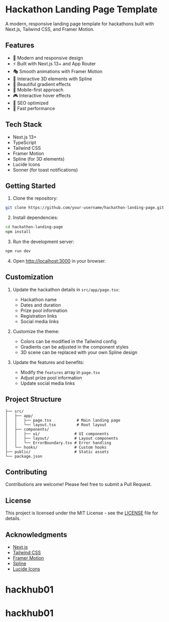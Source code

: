 # Hackathon Landing Page Template

A modern, responsive landing page template for hackathons built with Next.js, Tailwind CSS, and Framer Motion.

## Features

- 🎨 Modern and responsive design
- ⚡ Built with Next.js 13+ and App Router
- 🎭 Smooth animations with Framer Motion
- 🎯 Interactive 3D elements with Spline
- 🌈 Beautiful gradient effects
- 📱 Mobile-first approach
- 🎮 Interactive hover effects
- 🎯 SEO optimized
- 🚀 Fast performance

## Tech Stack

- Next.js 13+
- TypeScript
- Tailwind CSS
- Framer Motion
- Spline (for 3D elements)
- Lucide Icons
- Sonner (for toast notifications)

## Getting Started

1. Clone the repository:
```bash
git clone https://github.com/your-username/hackathon-landing-page.git
```

2. Install dependencies:
```bash
cd hackathon-landing-page
npm install
```

3. Run the development server:
```bash
npm run dev
```

4. Open [http://localhost:3000](http://localhost:3000) in your browser.

## Customization

1. Update the hackathon details in `src/app/page.tsx`:
   - Hackathon name
   - Dates and duration
   - Prize pool information
   - Registration links
   - Social media links

2. Customize the theme:
   - Colors can be modified in the Tailwind config
   - Gradients can be adjusted in the component styles
   - 3D scene can be replaced with your own Spline design

3. Update the features and benefits:
   - Modify the `features` array in `page.tsx`
   - Adjust prize pool information
   - Update social media links

## Project Structure

```
├── src/
│   ├── app/
│   │   ├── page.tsx           # Main landing page
│   │   └── layout.tsx         # Root layout
│   ├── components/
│   │   ├── ui/               # UI components
│   │   ├── layout/           # Layout components
│   │   └── ErrorBoundary.tsx # Error handling
│   └── hooks/                # Custom hooks
├── public/                   # Static assets
└── package.json
```

## Contributing

Contributions are welcome! Please feel free to submit a Pull Request.

## License

This project is licensed under the MIT License - see the [LICENSE](LICENSE) file for details.

## Acknowledgments

- [Next.js](https://nextjs.org/)
- [Tailwind CSS](https://tailwindcss.com/)
- [Framer Motion](https://www.framer.com/motion/)
- [Spline](https://spline.design/)
- [Lucide Icons](https://lucide.dev/)
# hackhub01
# hackhub01

